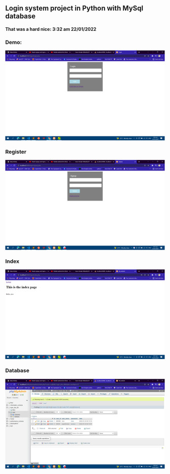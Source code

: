 ## Login system project in Python with MySql database   
#### That was a hard nice: 3:32 am 22/01/2022   
### Demo: 
![alt text](https://github.com/GiongfNef/Some-simple-website/blob/main/PHP/login.jpg)  
  
### Register
![alt text](https://github.com/GiongfNef/Some-simple-website/blob/main/PHP/signup.jpg)  
   
### Index
![alt text](https://github.com/GiongfNef/Some-simple-website/blob/main/PHP/index.jpg)  
    
### Database
![alt text](https://github.com/GiongfNef/Some-simple-website/blob/main/PHP/database.jpg)  
